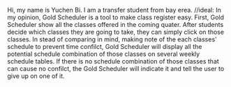 Hi, my name is Yuchen Bi. I am a transfer student from bay erea.
//ideal: In my opinion, Gold Scheduler is a tool to make class register easy. First, Gold Scheduler show all the classes offered in the coming quater. After students decide which classes they are going to take, they can simply click on those classes. In stead of comparing in mind, making note of the each classes' schedule to prevent time confilct, Gold Scheduler will display all the potential schedule combination of those classes on several weekly schedule tables. If there is no schedule combination of those classes that can cause no confilct, the Gold Scheduler will indicate it and tell the user to give up on one of it.
